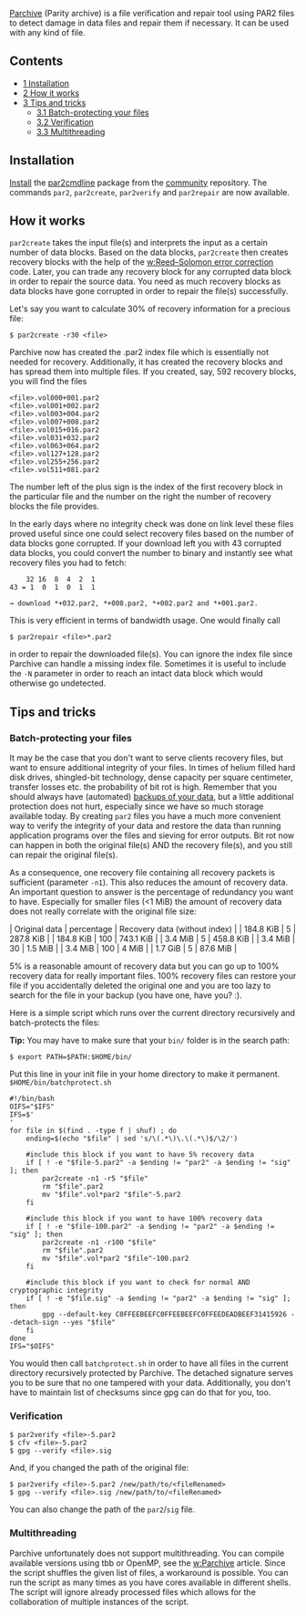 [Parchive](https://github.com/Parchive/par2cmdline) (Parity archive) is a file verification and repair tool using PAR2 files to detect damage in data files and repair them if necessary. It can be used with any kind of file.

## Contents

*   [1 Installation](#Installation)
*   [2 How it works](#How_it_works)
*   [3 Tips and tricks](#Tips_and_tricks)
    *   [3.1 Batch-protecting your files](#Batch-protecting_your_files)
    *   [3.2 Verification](#Verification)
    *   [3.3 Multithreading](#Multithreading)

## Installation

[Install](/index.php/Install "Install") the [par2cmdline](https://www.archlinux.org/packages/?name=par2cmdline) package from the [community](/index.php/Official_repositories#community "Official repositories") repository. The commands `par2`, `par2create`, `par2verify` and `par2repair` are now available.

## How it works

`par2create` takes the input file(s) and interprets the input as a certain number of data blocks. Based on the data blocks, `par2create` then creates recovery blocks with the help of the [w:Reed–Solomon error correction](https://en.wikipedia.org/wiki/Reed%E2%80%93Solomon_error_correction "w:Reed–Solomon error correction") code. Later, you can trade any recovery block for any corrupted data block in order to repair the source data. You need as much recovery blocks as data blocks have gone corrupted in order to repair the file(s) successfully.

Let's say you want to calculate 30% of recovery information for a precious file:

```
$ par2create -r30 <file>

```

Parchive now has created the <file>.par2 index file which is essentially not needed for recovery. Additionally, it has created the recovery blocks and has spread them into multiple files. If you created, say, 592 recovery blocks, you will find the files

```
<file>.vol000+001.par2
<file>.vol001+002.par2
<file>.vol003+004.par2
<file>.vol007+008.par2
<file>.vol015+016.par2
<file>.vol031+032.par2
<file>.vol063+064.par2
<file>.vol127+128.par2
<file>.vol255+256.par2
<file>.vol511+081.par2

```

The number left of the plus sign is the index of the first recovery block in the particular file and the number on the right the number of recovery blocks the file provides.

In the early days where no integrity check was done on link level these files proved useful since one could select recovery files based on the number of data blocks gone corrupted. If your download left you with 43 corrupted data blocks, you could convert the number to binary and instantly see what recovery files you had to fetch:

```
    32 16  8  4  2  1
43 = 1  0  1  0  1  1

→ download *+032.par2, *+008.par2, *+002.par2 and *+001.par2.

```

This is very efficient in terms of bandwidth usage. One would finally call

```
$ par2repair <file>*.par2

```

in order to repair the downloaded file(s). You can ignore the index file since Parchive can handle a missing index file. Sometimes it is useful to include the `-N` parameter in order to reach an intact data block which would otherwise go undetected.

## Tips and tricks

### Batch-protecting your files

It may be the case that you don't want to serve clients recovery files, but want to ensure additional integrity of your files. In times of helium filled hard disk drives, shingled-bit technology, dense capacity per square centimeter, transfer losses etc. the probability of bit rot is high. Remember that you should always have (automated) [backups of your data](/index.php/Synchronization_and_backup_programs "Synchronization and backup programs"), but a little additional protection does not hurt, especially since we have so much storage available today. By creating `par2` files you have a much more convenient way to verify the integrity of your data and restore the data than running application programs over the files and sieving for error outputs. Bit rot now can happen in both the original file(s) AND the recovery file(s), and you still can repair the original file(s).

As a consequence, one recovery file containing all recovery packets is sufficient (parameter `-n1`). This also reduces the amount of recovery data. An important question to answer is the percentage of redundancy you want to have. Especially for smaller files (<1 MiB) the amount of recovery data does not really correlate with the original file size:

| Original data | percentage | Recovery data (without index) |
| 184.8 KiB | 5 | 287.8 KiB |
| 184.8 KiB | 100 | 743.1 KiB |
| 3.4 MiB | 5 | 458.8 KiB |
| 3.4 MiB | 30 | 1.5 MiB |
| 3.4 MiB | 100 | 4 MiB |
| 1.7 GiB | 5 | 87.6 MiB |

5% is a reasonable amount of recovery data but you can go up to 100% recovery data for really important files. 100% recovery files can restore your file if you accidentally deleted the original one and you are too lazy to search for the file in your backup (you have one, have you? :).

Here is a simple script which runs over the current directory recursively and batch-protects the files:

**Tip:** You may have to make sure that your `bin/` folder is in the search path:
```
$ export PATH=$PATH:$HOME/bin/

```
Put this line in your init file in your home directory to make it permanent.
 `$HOME/bin/batchprotect.sh` 
```
#!/bin/bash
OIFS="$IFS"
IFS=$'
'
for file in $(find . -type f | shuf) ; do
	ending=$(echo "$file" | sed 's/\(.*\)\.\(.*\)$/\2/')

	#include this block if you want to have 5% recovery data
	if [ ! -e "$file-5.par2" -a $ending != "par2" -a $ending != "sig" ]; then
		par2create -n1 -r5 "$file"
		rm "$file".par2
		mv "$file".vol*par2 "$file"-5.par2
	fi

	#include this block if you want to have 100% recovery data
	if [ ! -e "$file-100.par2" -a $ending != "par2" -a $ending != "sig" ]; then
		par2create -n1 -r100 "$file"
		rm "$file".par2
		mv "$file".vol*par2 "$file"-100.par2
	fi

	#include this block if you want to check for normal AND cryptographic integrity 
	if [ ! -e "$file.sig" -a $ending != "par2" -a $ending != "sig" ]; then
		gpg --default-key C0FFEEBEEFC0FFEEBEEFC0FFEEDEADBEEF31415926 --detach-sign --yes "$file"
	fi
done
IFS="$OIFS"
```

You would then call `batchprotect.sh` in order to have all files in the current directory recursively protected by Parchive. The detached signature serves you to be sure that no one tampered with your data. Additionally, you don't have to maintain list of checksums since gpg can do that for you, too.

### Verification

```
$ par2verify <file>-5.par2
$ cfv <file>-5.par2
$ gpg --verify <file>.sig

```

And, if you changed the path of the original file:

```
$ par2verify <file>-5.par2 /new/path/to/<fileRenamed>
$ gpg --verify <file>.sig /new/path/to/<fileRenamed>

```

You can also change the path of the `par2`/`sig` file.

### Multithreading

Parchive unfortunately does not support multithreading. You can compile available versions using tbb or OpenMP, see the [w:Parchive](https://en.wikipedia.org/wiki/Parchive "w:Parchive") article. Since the script shuffles the given list of files, a workaround is possible. You can run the script as many times as you have cores available in different shells. The script will ignore already processed files which allows for the collaboration of multiple instances of the script.